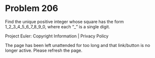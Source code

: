 #   Problem 206

   Find the unique positive integer whose square has the form
   1_2_3_4_5_6_7_8_9_0,
   where each “_” is a single digit.

   Project Euler: Copyright Information | Privacy Policy

   The page has been left unattended for too long and that link/button is no
   longer active. Please refresh the page.
